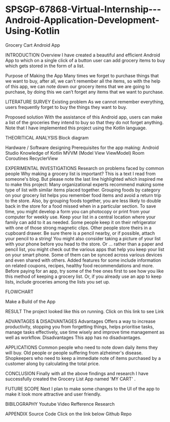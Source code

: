 ﻿# SPSGP-67868-Virtual-Internship---Android-Application-Development-Using-Kotlin
Grocery Cart Android App

INTRODUCTION
Overview
I have created a beautiful and efficient Android App to which on a single click of a button user can add grocery items to buy which gets stored in the form of a list.

Purpose of Making the App
Many times we forget to purchase things that we want to buy, after all, we can’t remember all the items, so with the help of this app, we can note down our grocery items that we are going to purchase, by doing this we can’t forget any items that we want to purchase.

LITERATURE SURVEY
Existing problem
As we cannot remember everything, users frequently forget to buy the things they want to buy. 

Proposed solution
With the assistance of this Android app, users can make a list of the groceries they intend to buy so that they do not forget anything. Note that I have implemented this project using the Kotlin language. 








THEORITICAL ANALYSIS 
Block diagram 


Hardware / Software designing 
Prerequisites for the app making:
Android Studio
Knowledge of Kotlin
 MVVM (Model View ViewModel)
Room
Coroutines
 RecyclerView







EXPERIMENTAL INVESTIGATIONS 
Research on problems faced by common people 
Why making a grocery list is important?
This is a text I read from someone's blog.
But please note the last line highlighted which inspired me to make this project:
Many organizational experts recommend making some type of list with similar items placed together. Grouping foods by category on your grocery list helps you remember food items and avoid a return trip to the store. Also, by grouping foods together, you are less likely to double back in the store for a food missed when in a particular section.
To save time, you might develop a form you can photocopy or print from your computer for weekly use. Keep your list in a central location where your family can add to it as needed. Some people keep it on their refrigerator with one of those strong magnetic clips. Other people store theirs in a cupboard drawer. Be sure there is a pencil nearby, or if possible, attach your pencil to a string! You might also consider taking a picture of your list with your phone before you head to the store.
Or ... rather than a paper and pencil list, you might check out the various apps that help you keep your list on your smart phone. Some of them can be synced across various devices and even shared with others. Added features for some include information on related coupons, recipes, healthy food recommendations and more. Before paying for an app, try some of the free ones first to see how you like this method of keeping a grocery list. Or, if you already use an app to keep lists, include groceries among the lists you set up.









FLOWCHART 
















   



  










Make a Build of the App




RESULT 
The project looked like this on running.
Click on this link to see 
Link

     

ADVANTAGES & DISADVANTAGES
Advantages
Offers a way to increase productivity, stopping you from forgetting things, helps prioritise tasks, manage tasks effectively, use time wisely and improve time management as well as workflow.
Disadvantages
This app has no disadvantages.

APPLICATIONS
Common people who need to note down daily items they will buy.
Old people or people suffering from alzheimer's disease.
Shopkeepers who need to keep a immediate note of items purchased by a customer along by calculating the total price.

CONCLUSION
Finally with all the above findings and research I have successfully created the Grocery List App named 'MY CART' .

FUTURE SCOPE
Next I plan to make some changes to the UI of the app to make it look more attractive and user friendly.

BIBILOGRAPHY
Youtube Video Refference
Research

APPENDIX
Source Code
Click on the link below
Github Repo
